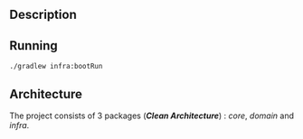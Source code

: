 ## Description

## Running

`./gradlew infra:bootRun`

## Architecture

The project consists of 3 packages (***Clean Architecture***) : *core*, *domain* and *infra*.